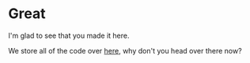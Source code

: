 # Great
I'm glad to see that you made it here. 

We store all of the code over [here](TeamCode/src/main/java/org/firstinspires/ftc/teamcode), why don't you head over there now?
